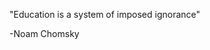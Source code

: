 
"Education is a system of imposed ignorance"

-Noam Chomsky
<!---
thedrunkfishh/thedrunkfishh is a ✨ special ✨ repository because its `README.md` (this file) appears on your GitHub profile.
You can click the Preview link to take a look at your changes.
--->
